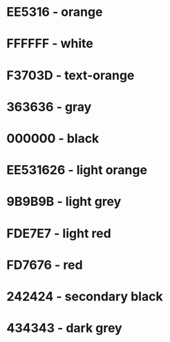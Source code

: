 # EE5316 - orange
# FFFFFF - white
# F3703D - text-orange
# 363636 - gray
# 000000 - black
# EE531626 - light orange
# 9B9B9B - light grey
# FDE7E7 - light red
# FD7676 - red
# 242424 - secondary black 
# 434343 - dark grey
